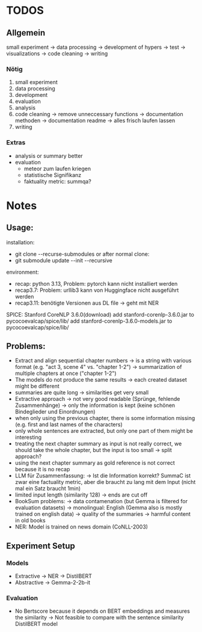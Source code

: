 # TODOS
## Allgemein
small experiment -> data processing -> development of hypers -> test -> visualizations -> code cleaning -> writing

### Nötig
1. small experiment
2. data processing
3. development
4. evaluation
5. analysis
6. code cleaning
-> remove unneccessary functions
-> documentation methoden
-> documentation readme
-> alles frisch laufen lassen
7. writing

### Extras
- analysis or summary better
- evaluation
    - meteor zum laufen kriegen
    - statistische Signifikanz
    - faktuality metric: summqa?

# Notes
## Usage:
installation:
- git clone --recurse-submodules <insert-url>
or after normal clone: 
- git submodule update --init --recursive

environment: 
- recap: python 3.13, Problem: pytorch kann nicht installiert werden
- recap3.7: Problem: urllib3 kann von Huggingface nicht ausgeführt werden
- recap3.11: benötigte Versionen aus DL file  -> geht mit NER

SPICE:
Stanford CoreNLP 3.6.0(download)
add stanford-corenlp-3.6.0.jar to pycocoevalcap/spice/lib/
add stanford-corenlp-3.6.0-models.jar to pycocoevalcap/spice/lib/

## Problems:
- Extract and align sequential chapter numbers 
-> is a string with various format (e.g. "act 3, scene 4" vs. "chapter 1-2")
-> summarization of multiple chapters at once ("chapter 1-2")
- The models do not produce the same results -> each created dataset might be different
- summaries are quite long -> similarities get very small
- Extractive approach
-> not very good readable (Sprünge, fehlende Zusammenhänge)
-> only the information is kept (keine schönen Bindeglieder und Einordnungen)
- when only using the previous chapter, there is some information missing (e.g. first and last names of the characters)
- only whole sentences are extracted, but only one part of them might be interesting
- treating the next chapter summary as input is not really correct, we should take the whole chapter, but the input is too small -> split approach?
- using the next chapter summary as gold reference is not correct because it is no recap
- LLM für Zusammenfassung:
-> Ist die Information korrekt? SummaC ist zwar eine factuality metric, aber die braucht zu lang mit dem Input (nicht mal ein Satz braucht 1min)
- limited input length (similarity 128) -> ends are cut off
- BookSum problems: 
-> data contamenation (but Gemma is filtered for evaluation datasets)
-> monolingual: English (Gemma also is mostly trained on english data)
-> quality of the summaries
-> harmful content in old books
- NER: Model is trained on news domain (CoNLL-2003)

## Experiment Setup
### Models
- Extractive
-> NER
-> DistilBERT
- Abstractive
-> Gemma-2-2b-it

### Evaluation
- No Bertscore because it depends on BERT embeddings and measures the similarity -> Not feasible to compare with the sentence similarity DistilBERT model 
